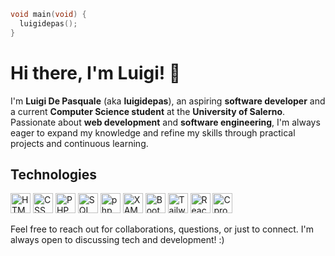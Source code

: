 ```c
void main(void) {
  luigidepas();
}
```

# Hi there, I'm Luigi! 👋

I'm **Luigi De Pasquale** (aka **luigidepas**), an aspiring **software developer** and a current **Computer Science student** at the **University of Salerno**. Passionate about **web development** and **software engineering**, I'm always eager to expand my knowledge and refine my skills through practical projects and continuous learning.

## Technologies
<img height="32" width="32" src="https://cdn.simpleicons.org/html5" alt="HTML5" title="HTML5" /> <img height="32" width="32" src="https://cdn.simpleicons.org/css" alt="CSS" title="CSS" /> <img height="32" width="32" src="https://cdn.simpleicons.org/php" alt="PHP" title="PHP" /> <img height="32" width="32" src="https://cdn.jsdelivr.net/gh/devicons/devicon@latest/icons/azuresqldatabase/azuresqldatabase-original.svg" alt="SQL" title="SQL" /> <img height="32" width="32" src="https://cdn.simpleicons.org/phpMyAdmin" alt="phpMyAdmin" title="phpMyAdmin" /> <img height="32" width="32" src="https://cdn.simpleicons.org/xampp" alt="XAMPP" title="XAMPP" /> <img height="32" width="32" src="https://cdn.simpleicons.org/bootstrap" alt="Bootstrap" title="Bootstrap" /> <img height="32" width="32" src="https://cdn.simpleicons.org/tailwindcss" alt="Tailwind CSS" title="Tailwind CSS" /> <img height="32" width="32" src="https://cdn.simpleicons.org/react" alt="React" title="React" /> <img height="32" width="32" src="https://cdn.simpleicons.org/C" alt="C programming language" title="C programming language" />


Feel free to reach out for collaborations, questions, or just to connect. I'm always open to discussing tech and development! :)

